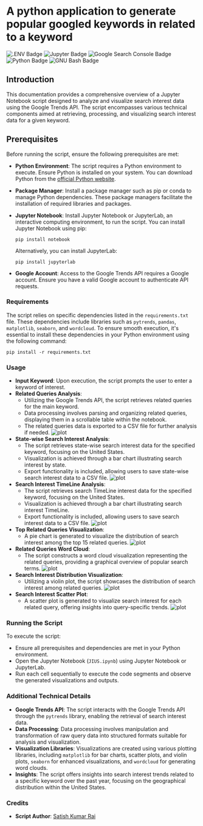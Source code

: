 # A python application to generate popular googled keywords in related to a keyword

![.ENV Badge](https://img.shields.io/badge/.ENV-ECD53F?logo=dotenv&logoColor=000&style=for-the-badge)
![Jupyter Badge](https://img.shields.io/badge/Jupyter-F37626?logo=jupyter&logoColor=fff&style=for-the-badge)
![Google Search Console Badge](https://img.shields.io/badge/Google%20Search%20Console-458CF5?logo=googlesearchconsole&logoColor=fff&style=for-the-badge)
![Python Badge](https://img.shields.io/badge/Python-3776AB?logo=python&logoColor=fff&style=for-the-badge)
![GNU Bash Badge](https://img.shields.io/badge/GNU%20Bash-4EAA25?logo=gnubash&logoColor=fff&style=for-the-badge)
## Introduction
This documentation provides a comprehensive overview of a Jupyter Notebook script designed to analyze and visualize search interest data using the Google Trends API. The script encompasses various technical components aimed at retrieving, processing, and visualizing search interest data for a given keyword.

## Prerequisites
Before running the script, ensure the following prerequisites are met:

- **Python Environment**: The script requires a Python environment to execute. Ensure Python is installed on your system. You can download Python from the [official Python website](https://www.python.org/downloads/).

- **Package Manager**: Install a package manager such as pip or conda to manage Python dependencies. These package managers facilitate the installation of required libraries and packages.

- **Jupyter Notebook**: Install Jupyter Notebook or JupyterLab, an interactive computing environment, to run the script. You can install Jupyter Notebook using pip:
    ```
    pip install notebook
    ```
    Alternatively, you can install JupyterLab:
    ```
    pip install jupyterlab
    ```

- **Google Account**: Access to the Google Trends API requires a Google account. Ensure you have a valid Google account to authenticate API requests.

### Requirements
The script relies on specific dependencies listed in the `requirements.txt` file. These dependencies include libraries such as `pytrends`, `pandas`, `matplotlib`, `seaborn`, and `wordcloud`. To ensure smooth execution, it's essential to install these dependencies in your Python environment using the following command:
```
pip install -r requirements.txt
```

### Usage
- **Input Keyword**: Upon execution, the script prompts the user to enter a keyword of interest.
- **Related Queries Analysis**:
    - Utilizing the Google Trends API, the script retrieves related queries for the main keyword.
    - Data processing involves parsing and organizing related queries, displaying them in a scrollable table within the notebook.
    - The related queries data is exported to a CSV file for further analysis if needed.
![plot](./img/query_data.png)
- **State-wise Search Interest Analysis**:
    - The script retrieves state-wise search interest data for the specified keyword, focusing on the United States.
    - Visualization is achieved through a bar chart illustrating search interest by state.
    - Export functionality is included, allowing users to save state-wise search interest data to a CSV file.
![plot](./img/satewise_keyword_rating.png)
- **Search Interest TimeLine Analysis**:
    - The script retrieves search TimeLine interest data for the specified keyword, focusing on the United States.
    - Visualization is achieved through a bar chart illustrating search interest TimeLine.
    - Export functionality is included, allowing users to save search interest data to a CSV file.
![plot](./img/search_interest_over_time.png)
- **Top Related Queries Visualization**:
    - A pie chart is generated to visualize the distribution of search interest among the top 15 related queries.
![plot](./img/Top_15_Related_Queries_Distribution.png)
- **Related Queries Word Cloud**:
    - The script constructs a word cloud visualization representing the related queries, providing a graphical overview of popular search terms.
![plot](./img/Related_Queries_Word_Cloud.png)
- **Search Interest Distribution Visualization**:
    - Utilizing a violin plot, the script showcases the distribution of search interest among related queries.
![plot](./img/Violin_Plot_of_Search_Interest.png)
- **Search Interest Scatter Plot**:
    - A scatter plot is generated to visualize search interest for each related query, offering insights into query-specific trends.
![plot](./img/Scatter_Plot_of_Search_Interest.png)
### Running the Script
To execute the script:
- Ensure all prerequisites and dependencies are met in your Python environment.
- Open the Jupyter Notebook (`JIUS.ipynb`) using Jupyter Notebook or JupyterLab.
- Run each cell sequentially to execute the code segments and observe the generated visualizations and outputs.

### Additional Technical Details
- **Google Trends API**: The script interacts with the Google Trends API through the `pytrends` library, enabling the retrieval of search interest data.
- **Data Processing**: Data processing involves manipulation and transformation of raw query data into structured formats suitable for analysis and visualization.
- **Visualization Libraries**: Visualizations are created using various plotting libraries, including `matplotlib` for bar charts, scatter plots, and violin plots, `seaborn` for enhanced visualizations, and `wordcloud` for generating word clouds.
- **Insights**: The script offers insights into search interest trends related to a specific keyword over the past year, focusing on the geographical distribution within the United States.

### Credits
- **Script Author**: [Satish Kumar Rai](https://github.com/kumarsatish23)

